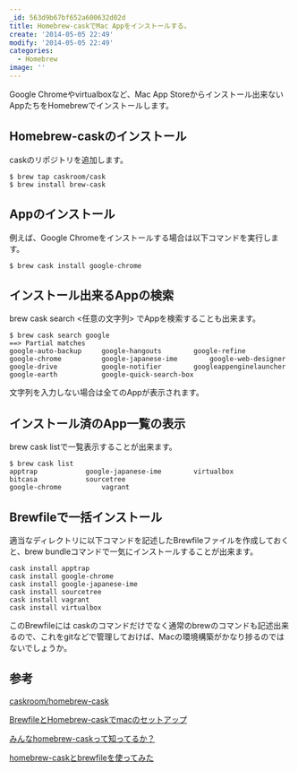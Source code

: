 ```yaml
---
_id: 563d9b67bf652a600632d02d
title: Homebrew-caskでMac Appをインストールする。
create: '2014-05-05 22:49'
modify: '2014-05-05 22:49'
categories:
  - Homebrew
image: ''
---
```


Google Chromeやvirtualboxなど、Mac App Storeからインストール出来ないAppたちをHomebrewでインストールします。

## Homebrew-caskのインストール

caskのリポジトリを追加します。

```
$ brew tap caskroom/cask
$ brew install brew-cask
```

## Appのインストール

例えば、Google Chromeをインストールする場合は以下コマンドを実行します。

```
$ brew cask install google-chrome
```

<!-- more -->

## インストール出来るAppの検索

brew cask search <任意の文字列> でAppを検索することも出来ます。

```
$ brew cask search google
==> Partial matches
google-auto-backup	   google-hangouts	      google-refine
google-chrome		   google-japanese-ime	      google-web-designer
google-drive		   google-notifier	      googleappenginelauncher
google-earth		   google-quick-search-box
```

文字列を入力しない場合は全てのAppが表示されます。

## インストール済のApp一覧の表示

brew cask listで一覧表示することが出来ます。

```
$ brew cask list
apptrap			   google-japanese-ime	      virtualbox
bitcasa			   sourcetree
google-chrome		   vagrant
```

## Brewfileで一括インストール

適当なディレクトリに以下コマンドを記述したBrewfileファイルを作成しておくと、brew bundleコマンドで一気にインストールすることが出来ます。

```
cask install apptrap
cask install google-chrome
cask install google-japanese-ime
cask install sourcetree
cask install vagrant
cask install virtualbox
```

このBrewfileには caskのコマンドだけでなく通常のbrewのコマンドも記述出来るので、これをgitなどで管理しておけば、Macの環境構築がかなり捗るのではないでしょうか。


## 参考

[caskroom/homebrew-cask](https://github.com/caskroom/homebrew-cask)

[BrewfileとHomebrew-caskでmacのセットアップ](http://qiita.com/macoshita/items/09c730e5a281897365eb)

[みんなhomebrew-caskって知ってるか？](http://qiita.com/ryurock/items/1432578d364985f6cb06)

[homebrew-caskとbrewfileを使ってみた](http://qiita.com/takuan_osho/items/e40569e464f27d3e326f)
